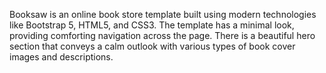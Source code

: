 Booksaw is an online book store template built using modern technologies like Bootstrap 5, HTML5, and CSS3. The template has a minimal look, providing comforting navigation across the page. There is a beautiful hero section that conveys a calm outlook with various types of book cover images and descriptions. 
